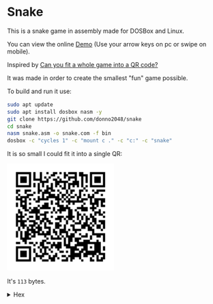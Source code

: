 # Snake

This is a snake game in assembly made for DOSBox and Linux.

You can view the online [Demo](https://donno2048.github.io/snake/) (Use your arrow keys on pc or swipe on mobile).

Inspired by [Can you fit a whole game into a QR code?](https://youtu.be/ExwqNreocpg)

It was made in order to create the smallest "fun" game possible.

To build and run it use:

```sh
sudo apt update
sudo apt install dosbox nasm -y
git clone https://github.com/donno2048/snake
cd snake
nasm snake.asm -o snake.com -f bin
dosbox -c "cycles 1" -c "mount c ." -c "c:" -c "snake"
```

It is so small I could fit it into a single QR:

<img src="./snake.png" width="250"/>

It's `113` bytes.

<details>
  <summary>Hex</summary>
  <br/>
    
```
6800b807b003cd10bfd0078d76fce84a00e460bba000a8017402b304a8147402f7db29df81ff9c0f77dad1fb8d4102b3a0f6f384e474cd268
03d070f94c4b009ae74c14faa4f897e0045459e7208ad9326c60720ebbbe80200ebb66001d7f7f781e29c0f89d7b009ae74f14fb007aa61c3
```
</details>

